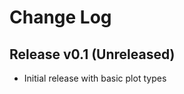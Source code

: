 Change Log
==========

Release v0.1 (Unreleased)
-------------------------

- Initial release with basic plot types
